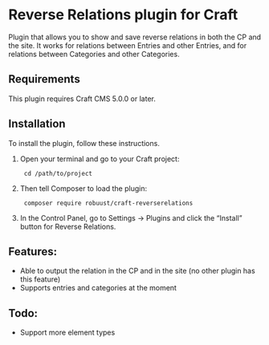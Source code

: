 Reverse Relations plugin for Craft
=================

Plugin that allows you to show and save reverse relations in both the CP and the site. 
It works for relations between Entries and other Entries, and for relations between Categories and other Categories. 

## Requirements

This plugin requires Craft CMS 5.0.0 or later.

## Installation

To install the plugin, follow these instructions.

1. Open your terminal and go to your Craft project:

        cd /path/to/project

2. Then tell Composer to load the plugin:

        composer require robuust/craft-reverserelations

3. In the Control Panel, go to Settings → Plugins and click the “Install” button for Reverse Relations.

## Features:
- Able to output the relation in the CP and in the site (no other plugin has this feature)
- Supports entries and categories at the moment

## Todo:
- Support more element types
